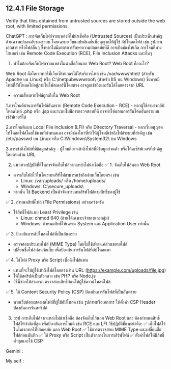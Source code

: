 ## 12.4.1 File Storage

Verify that files obtained from untrusted sources are stored outside the web
root, with limited permissions.

ChatGPT : การจัดเก็บไฟล์จากแหล่งที่ไม่น่าเชื่อถือ (Untrusted Sources) เป็นประเด็นสำคัญด้านความปลอดภัยของระบบ โดยเฉพาะเว็บแอปพลิเคชันที่อนุญาตให้ผู้ใช้ อัปโหลดไฟล์ เช่น รูปภาพ เอกสาร หรือไฟล์อื่นๆ ซึ่งหากไม่มีมาตรการรักษาความปลอดภัยที่ดี อาจเปิดช่องให้เกิด การโจมตีทางไซเบอร์ เช่น Remote Code Execution (RCE), File Inclusion Attacks และอื่นๆ

1. ทำไมต้องจัดเก็บไฟล์จากแหล่งไม่น่าเชื่อถือนอก Web Root?
Web Root คืออะไร?

Web Root คือไดเรกทอรีที่เว็บเซิร์ฟเวอร์ใช้ให้บริการไฟล์ เช่น /var/www/html/ (สำหรับ Apache บน Linux) หรือ C:\inetpub\wwwroot\ (สำหรับ IIS บน Windows) ซึ่งหากมีไฟล์ที่อัปโหลดไปอยู่ภายในโฟลเดอร์นี้โดยตรง อาจถูกเข้าถึงและรันได้โดยตรงจาก URL
 - ความเสี่ยงหากไฟล์ถูกเก็บใน Web Root

 1.การโจมตีผ่านการรันไฟล์อันตราย (Remote Code Execution - RCE)
    - หากผู้ใช้สามารถอัปโหลดไฟล์ .php หรือ .jsp และระบบไม่มีการตรวจสอบที่ดี อาจทำให้แฮกเกอร์รันโค้ดอันตรายบนเซิร์ฟเวอร์ได้
    
 2.การโจมตีแบบ Local File Inclusion (LFI) หรือ Directory Traversal
    - หากเว็บอนุญาตให้โหลดไฟล์โดยใช้พาธที่กำหนดเอง อาจมีช่องโหว่ที่ทำให้ผู้โจมตีเข้าถึงไฟล์ระบบที่สำคัญ เช่น /etc/passwd บน Linux หรือ C:\Windows\System32\ บน Windows
    
 3.การเข้าถึงไฟล์ที่มีข้อมูลสำคัญ
    - ผู้โจมตีอาจเข้าถึงไฟล์ที่มีข้อมูลส่วนตัว หรือโค้ดเซิร์ฟเวอร์ที่สำคัญโดยตรงผ่าน URL

2. แนวทางปฏิบัติที่ดีในการจัดเก็บไฟล์จากแหล่งไม่น่าเชื่อถือ
✅ 1. จัดเก็บไฟล์นอก Web Root
 - ควรเก็บไฟล์ไว้ในไดเรกทอรีที่ไม่สามารถเข้าถึงผ่านเว็บโดยตรง เช่น
   - Linux: /var/uploads/ หรือ /home/uploads/
   - Windows: C:\secure_uploads\
 - จากนั้น ใช้ Backend เป็นตัวจัดการและเสิร์ฟไฟล์ตามสิทธิ์ของผู้ใช้

✅ 2. กำหนดสิทธิ์ไฟล์ (File Permissions) อย่างเคร่งครัด
 - ใช้สิทธิ์ไฟล์แบบ Least Privilege เช่น
   - Linux: chmod 640 (อ่านได้เฉพาะเจ้าของและกลุ่ม)
   - Windows: กำหนดสิทธิ์ให้เฉพาะ System และ Application User เท่านั้น
  
✅ 3. ป้องกันการอัปโหลดไฟล์ที่เป็นอันตราย
 - ตรวจสอบประเภทไฟล์ (MIME Type) โดยไม่ใช้เพียงแค่ส่วนขยายไฟล์
 - เปลี่ยนชื่อไฟล์ก่อนจัดเก็บ เพื่อป้องกันการรันไฟล์ที่อัปโหลดมา

✅ 4. ใช้ไฟล์ Proxy หรือ Script เพื่อดึงไฟล์แทน
 - แทนที่จะให้ผู้ใช้เข้าถึงไฟล์โดยตรงผ่าน URL (https://example.com/uploads/file.jpg)
 - ให้ใช้สคริปต์เป็นตัวกลาง เช่น PHP หรือ Node.js
 - วิธีนี้ช่วยให้สามารถ ตรวจสอบสิทธิ์ก่อนให้ผู้ใช้ดาวน์โหลดไฟล์

✅ 5. ใช้ Content Security Policy (CSP) ป้องกันการรันไฟล์ที่เป็นอันตราย
 - หากเว็บต้องแสดงผลไฟล์ที่ผู้ใช้อัปโหลด เช่น รูปภาพหรือเอกสาร ให้ตั้งค่า CSP Header ป้องกันการรันสคริปต์

3. สรุป
การเก็บไฟล์จากแหล่งไม่น่าเชื่อถือ ต้องจัดเก็บไว้นอก Web Root และ ต้องกำหนดสิทธิ์ไฟล์ให้จำกัดที่สุด เพื่อป้องกันการโจมตี เช่น RCE และ LFI วิธีปฏิบัติที่แนะนำคือ: ✅ เก็บไฟล์ไว้ในไดเรกทอรีที่ปลอดภัย นอก Web Root
✅ ใช้การตรวจสอบ MIME Type และเปลี่ยนชื่อไฟล์ก่อนบันทึก
✅ ใช้ Proxy หรือ Script เป็นตัวกลางในการเสิร์ฟไฟล์
✅ ตั้งค่าไฟล์ให้มีสิทธิ์ต่ำสุดและใช้ CSP

Gemini :

My self :
